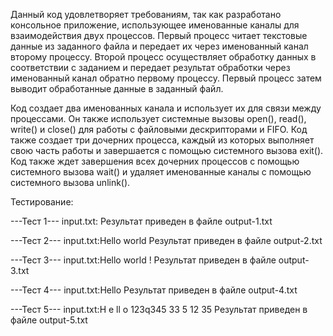 Данный код удовлетворяет требованиям, так как разработано консольное приложение, использующее именованные каналы для взаимодействия двух процессов. Первый процесс читает текстовые данные из заданного файла и передает их через именованный канал второму процессу. Второй процесс осуществляет обработку данных в соответствии с заданием и передает результат обработки через именованный канал обратно первому процессу. Первый процесс затем выводит обработанные данные в заданный файл.

Код создает два именованных канала и использует их для связи между процессами. Он также использует системные вызовы open(), read(), write() и close() для работы с файловыми дескрипторами и FIFO. Код также создает три дочерних процесса, каждый из которых выполняет свою часть работы и завершается с помощью системного вызова exit(). Код также ждет завершения всех дочерних процессов с помощью системного вызова wait() и удаляет именованные каналы с помощью системного вызова unlink().

Тестирование:

---Тест 1---
input.txt:
Результат приведен в файле output-1.txt

---Тест 2---
input.txt:Hello world
Результат приведен в файле output-2.txt

---Тест 3---
input.txt:Hello world !
Результат приведен в файле output-3.txt

---Тест 4---
input.txt:Hello
Результат приведен в файле output-4.txt

---Тест 5---
input.txt:H e ll o 123q345 33 5 12 35
Результат приведен в файле output-5.txt
